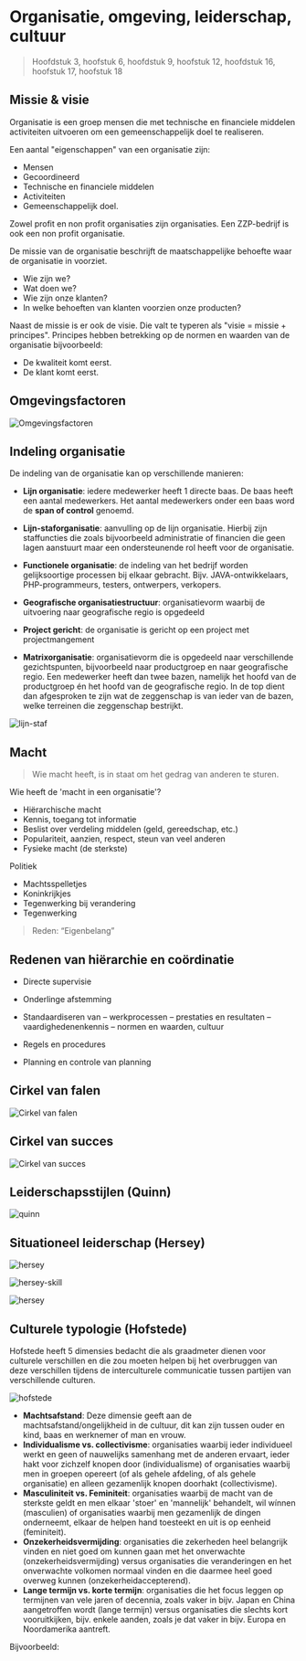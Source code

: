 # Organisatie, omgeving, leiderschap, cultuur 

> Hoofdstuk 3, hoofstuk 6, hoofdstuk 9, hoofstuk 12, hoofdstuk 16, hoofstuk 17, hoofstuk 18


## Missie & visie

Organisatie is een groep mensen die met technische en financiele middelen activiteiten uitvoeren om een gemeenschappelijk doel te realiseren.

Een aantal "eigenschappen" van een organisatie zijn:
 - Mensen
 - Gecoordineerd
 - Technische en financiele middelen
 - Activiteiten
 - Gemeenschappelijk doel.

Zowel profit en non profit organisaties zijn organisaties. Een ZZP-bedrijf is ook een non profit organisatie.

De missie van de organisatie beschrijft de maatschappelijke behoefte waar de organisatie in voorziet. 
 - Wie zijn we?
 - Wat doen we?
 - Wie zijn onze klanten?
 - In welke behoeften van klanten voorzien onze producten?

Naast de missie is er ook de visie. Die valt te typeren als "visie = missie + principes". Principes hebben betrekking op de normen en waarden van de organisatie bijvoorbeeld:  
 - De kwaliteit komt eerst.
 - De klant komt eerst.

## Omgevingsfactoren

![Omgevingsfactoren](http://samenvatten.metmathijs.nl/IITORG/organisatie_omgeving.png)

## Indeling organisatie

De indeling van de organisatie kan op verschillende manieren: 

- **Lijn organisatie**: iedere medewerker heeft 1 directe baas. De baas heeft een aantal medewerkers. Het aantal medewerkers onder een baas word de **span of control** genoemd.

- **Lijn-staforganisatie**: aanvulling op de lijn organisatie. Hierbij zijn staffuncties die zoals bijvoorbeeld administratie of financien die geen lagen aanstuurt maar een ondersteunende rol heeft voor de organisatie.

- **Functionele organisatie**:  de indeling van het bedrijf worden gelijksoortige processen bij elkaar gebracht. Bijv. JAVA-ontwikkelaars, PHP-programmeurs, testers, ontwerpers, verkopers.

- **Geografische organisatiestructuur**: organisatievorm waarbij de uitvoering naar geografische regio is opgedeeld

- **Project gericht**: de organisatie is gericht op een project met projectmangement

- **Matrixorganisatie**: organisatievorm die is opgedeeld naar verschillende gezichtspunten, bijvoorbeeld naar productgroep en naar geografische regio. Een medewerker heeft dan twee bazen, namelijk het hoofd van de productgroep én het hoofd van de geografische regio. In de top dient dan afgesproken te zijn wat de zeggenschap is van ieder van de bazen, welke terreinen die zeggenschap bestrijkt.

![lijn-staf](images/organisatiestructuren.jpg)

## Macht 

> Wie macht heeft, is in staat om het gedrag van anderen te sturen.

Wie heeft de 'macht in een organisatie'?

- Hiërarchische macht
- Kennis, toegang tot informatie
- Beslist over verdeling middelen (geld, gereedschap, etc.)
- Populariteit, aanzien, respect, steun van veel anderen
- Fysieke macht (de sterkste)

Politiek
- Machtsspelletjes
- Koninkrijkjes
- Tegenwerking bij verandering 
- Tegenwerking

> Reden: “Eigenbelang”

## Redenen van hiërarchie en coördinatie
- Directe supervisie
- Onderlinge afstemming
- Standaardiseren van
	– werkprocessen
	– prestaties en resultaten
	– vaardighedenenkennis
	– normen en waarden, cultuur

- Regels en procedures
- Planning en controle van planning

## Cirkel van falen
![Cirkel van falen](images/cirkelvanfalen.png)

## Cirkel van succes
![Cirkel van succes](images/cirkelvansucces.jpg)

## Leiderschapsstijlen (Quinn)  

![quinn](http://123management.nl/0/030_cultuur/images/010_leiderschap_leiderschapsstijlen2.jpg)

## Situationeel leiderschap (Hersey)
![hersey](http://123management.nl/0/030_cultuur/images/010_leiderschap_leiderschapsstijlen4b_blanchard.jpg)

![hersey-skill](http://123management.nl/0/030_cultuur/images/010_leiderschap_leiderschapsstijlen4c_competenties.jpg)

![hersey](http://123management.nl/0/030_cultuur/images/010_leiderschap_leiderschapsstijlen6_effectief.jpg)

## Culturele typologie (Hofstede)

Hofstede heeft 5 dimensies bedacht die als graadmeter dienen voor culturele verschillen en die zou moeten helpen bij het overbruggen van deze verschillen tijdens de interculturele communicatie tussen partijen van verschillende culturen.

![hofstede](http://managementplatform.nl/wp-content/uploads/2014/02/002_cultuur_type3_hofstede.jpg)

- **Machtsafstand**: Deze dimensie geeft aan de machtsafstand/ongelijkheid in de cultuur, dit kan zijn tussen ouder en kind, baas en werknemer of man en vrouw.
- **Individualisme vs. collectivisme**: organisaties waarbij ieder individueel werkt en geen of nauwelijks samenhang met de anderen ervaart, ieder hakt voor zichzelf knopen door (individualisme) of organisaties waarbij men in groepen opereert (of als gehele afdeling, of als gehele organisatie) en alleen gezamenlijk knopen doorhakt (collectivisme).
- **Masculiniteit vs. Feminiteit**: organisaties waarbij de macht van de sterkste geldt en men elkaar 'stoer' en 'mannelijk' behandelt, wil wínnen (masculien) of organisaties waarbij men gezamenlijk de dingen onderneemt, elkaar de helpen hand toesteekt en uit is op eenheid (feminiteit).
- **Onzekerheidsvermijding**: organisaties die zekerheden heel belangrijk vinden en niet goed om kunnen gaan met het onverwachte (onzekerheidsvermijding) versus organisaties die veranderingen en het onverwachte volkomen normaal vinden en die daarmee heel goed overweg kunnen (onzekerheidaccepterend).
- **Lange termijn vs. korte termijn**: organisaties die het focus leggen op termijnen van vele jaren of decennia, zoals vaker in bijv. Japan en China aangetroffen wordt (lange termijn) versus organisaties die slechts kort vooruitkijken, bijv. enkele aanden, zoals je dat vaker in bijv. Europa en Noordamerika aantreft.

Bijvoorbeeld: 

<!-- TODO Voorbeeld noemen -->

